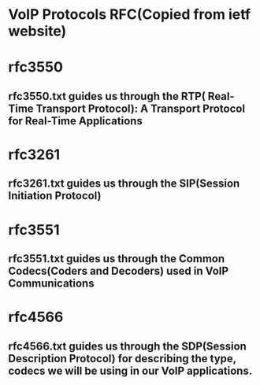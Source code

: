 # VoIP Protocols RFC(Copied from ietf website)

# rfc3550
## rfc3550.txt guides us through the RTP( Real-Time Transport Protocol): A Transport Protocol for Real-Time Applications

# rfc3261
## rfc3261.txt guides us through the SIP(Session Initiation Protocol)

# rfc3551
## rfc3551.txt guides us through the Common Codecs(Coders and Decoders) used in VoIP Communications

# rfc4566
## rfc4566.txt guides us through the SDP(Session Description Protocol) for describing the type, codecs we will be using in our VoIP applications.

